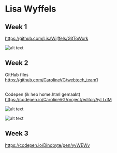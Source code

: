 <h1>Lisa Wyffels</h1>

<h2>Week 1</h2>

https://github.com/LisaWijffels/GitToWork

![alt text](https://i.imgur.com/yZIZKdB.png)


<h2>Week 2</h2>

GitHub files<br>
https://github.com/CarolineVG/webtech_team1<br><br>

Codepen (ik heb home.html gemaakt)<br>
https://codepen.io/CarolineVG/project/editor/AyLLdM


![alt text](https://i.imgur.com/gyTqVLC.png)

![alt text](https://i.imgur.com/eTJ0Usl.png)

<h2>Week 3</h2>

https://codepen.io/Dinobyte/pen/yvWEWv
